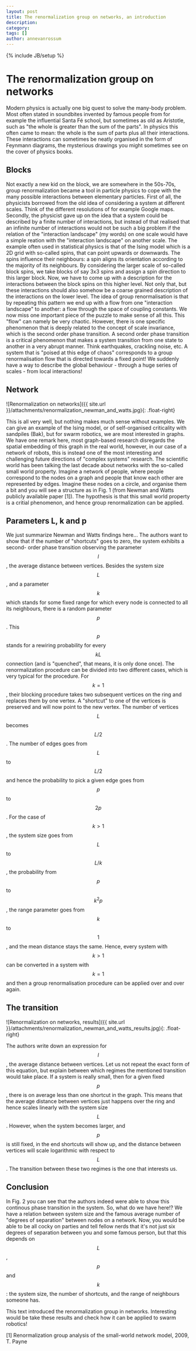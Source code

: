 ```yaml
---
layout: post
title: The renormalization group on networks, an introduction
description: 
category: 
tags: []
author: annevanrossum
---
```

{% include JB/setup %}

# The renormalization group on networks

Modern physics is actually one big quest to solve the many-body problem. Most
often stated in soundbites invented by famous people from for example the
influential Santa Fé school, but sometimes as old as Aristotle, such as "the
whole is greater than the sum of the parts". In physics this often came to
mean: the whole is the sum of parts plus all their interactions. These
interactions can sometimes be neatly organised in the form of Feynmann
diagrams, the mysterious drawings you might sometimes see on the cover of
physics books.

##  Blocks

Not exactly a new kid on the block, we are somewhere in the 50s-70s, group
renormalization became a tool in particle physics to cope with the many
possible interactions between elementary particles. First of all, the
physicists borrowed from the old idea of considering a system at different
scales. Think of the different resolutions of for example Google maps.
Secondly, the physicist gave up on the idea that a system could be described
by a finite number of interactions, but instead of that realised that an
infinite number of interactions would not be such a big problem if the
relation of the "interaction landscape" (my words) on one scale would have a
simple reation with the "interaction landscape" on another scale. The example
often used in statistical physics is that of the Ising model which is a 2D
grid with so-called spins, that can point upwards or downwards. The spins
influence their neighbours: a spin aligns its orientation according to the
majority of its neighbours. By considering the larger scale of so-called block
spins, we take blocks of say 3x3 spins and assign a spin direction to this
larger block. Now, we have to come up with a description for the interactions
between the block spins on this higher level. Not only that, but these
interactions should also somehow be a coarse grained description of the
interactions on the lower level. The idea of group renormalisation is that by
repeating this pattern we end up with a flow from one "interaction landscape"
to another: a flow through the space of coupling constants. We now miss one
important piece of the puzzle to make sense of all this. This "flow" can
namely be very chaotic. However, there is one specific phenomenon that is
deeply related to the concept of scale invariance, which is the second order
phase transition. A second order phase transition is a critical phenomenon
that makes a system transition from one state to another in a very abrupt
manner. Think earthquakes, crackling noise, etc. A system that is "poised at
this edge of chaos" corresponds to a group renormalisation flow that is
directed towards a fixed point! We suddenly have a way to describe the global
behaviour - through a huge series of scales - from local interactions!

##  Network

![Renormalization on networks]({{ site.url }}/attachments/renormalization_newman_and_watts.jpg){: .float-right}

This is all
very well, but nothing makes much sense without examples. We can give an
example of the Ising model, or of self-organised criticality with sandpiles
(Bak), but for swarm robotics, we are most interested in graphs. We have one
remark here, most graph-based research disregards the spatial embedding of
this graph in the real world, however, in our case of a network of robots,
this is instead one of the most interesting and challenging future directions
of "complex systems" research. The scientific world has been talking the last
decade about networks with the so-called small world property. Imagine a
network of people, where people correspond to the nodes on a graph and people
that know each other are represented by edges. Imagine these nodes on a
circle, and organise them a bit and you will see a structure as in Fig. 1
(from Newman and Watts publicly available paper [1]). The hypothesis is that
this small world property is a critial phenomenon, and hence group
renormalization can be applied.

##  Parameters L, k and p

We just summarize Newman and Watts findings here... The authors want to show
that if the number of "shortcuts" goes to zero, the system exhibits a second-
order phase transition observing the parameter $$l$$, the average distance between
vertices. Besides the system size $$L$$, and a parameter $$k$$ which stands for some
fixed range for which every node is connected to all its neighbours, there is
a random parameter $$p$$. This $$p$$ stands for a rewiring probability for every $$kL$$
connection (and is "quenched", that means, it is only done once). The
renormalization procedure can be divided into two different cases, which is
very typical for the procedure. For $$k=1$$, their blocking procedure takes two
subsequent vertices on the ring and replaces them by one vertex. A "shortcut"
to one of the vertices is preserved and will now point to the new vertex. The
number of vertices $$L$$ becomes $$L/2$$. The number of edges goes from $$L$$ to $$L/2$$ and
hence the probability to pick a given edge goes from $$p$$ to $$2p$$. For the case of
$$k>1$$, the system size goes from $$L$$ to $$L/k$$, the probability from $$p$$ to $$k^2 p$$, the
range parameter goes from $$k$$ to $$1$$, and the mean distance stays the same. Hence,
every system with $$k>1$$ can be converted in a system with $$k=1$$ and then a group
renormalisation procedure can be applied over and over again.

##  The transition

![Renormalization on networks, results]({{ site.url }}/attachments/renormalization_newman_and_watts_results.jpg){: .float-right}

The authors write down an expression for $$l$$, the
average distance between vertices. Let us not repeat the exact form of this
equation, but explain between which regimes the mentioned transition would
take place. If a system is really small, then for a given fixed $$p$$, there is on
average less than one shortcut in the graph. This means that the average
distance between vertices just happens over the ring and hence scales linearly
with the system size $$L$$. However, when the system becomes larger, and $$p$$ is
still fixed, in the end shortcuts will show up, and the distance between
vertices will scale logarithmic with respect to $$L$$. The transition between
these two regimes is the one that interests us.

##  Conclusion

In Fig. 2 you can see that the authors indeed were able to show this continous
phase transition in the system. So, what do we have here!? We have a relation
between system size and the famous average number of "degrees of separation"
between nodes on a network. Now, you would be able to be all cocky on parties
and tell fellow nerds that it's not just six degrees of separation between you
and some famous person, but that this depends on $$L$$, $$p$$ and $$k$$: the system size,
the number of shortcuts, and the range of neighbours someone has.

This text introduced the renormalization group in networks. Interesting would be take these results and check how it can be applied to swarm robotics!

[1] Renormalization group analysis of the small-world network model, 2009, T. Payne



